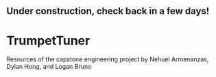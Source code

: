 ## Under construction, check back in a few days!

# TrumpetTuner
Resources of the capstone engineering project by Nehuel Armenanzas, Dylan Hong, and Logan Bruno
